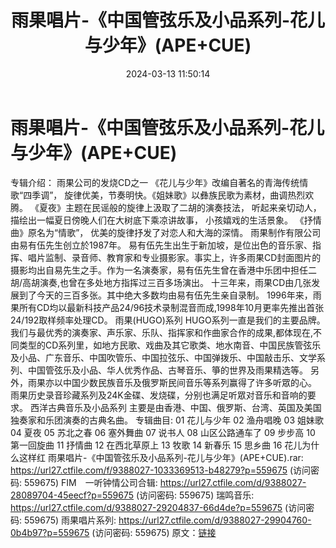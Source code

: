 ﻿---
title: 雨果唱片-《中国管弦乐及小品系列-花儿与少年》(APE+CUE)
date: 2024-03-13 11:50:14
categories: WAV车载音乐、镜像
tags: 华语中文
---
# 雨果唱片-《中国管弦乐及小品系列-花儿与少年》(APE+CUE)

专辑介绍：
雨果公司的发烧CD之一
《花儿与少年》改编自著名的青海传统情歌“四季调”， 旋律优美，节奏明快。《姐妹歌》以彝族民歌为素材，曲调热烈欢腾。
《夏夜》主题在民谣般的旋律上汲取了二胡的演奏技法， 听起来亲切动人， 描绘出一幅夏日傍晚人们在大树底下乘凉讲故事，
小孩嬉戏的生活景象。 《抒情曲》原名为“情歌”， 优美的旋律抒发了对恋人和大海的深情。
雨果制作有限公司由易有伍先生创立於1987年。
易有伍先生出生于新加坡，是位出色的音乐家、指挥、唱片监制、录音师、教育家和专业摄影家。事实上，许多雨果CD封面图片的摄影均出自易先生之手。作为一名演奏家，易有伍先生曾在香港中乐团中担任二胡/高胡演奏,也曾在多处地方指挥过三百多场演出。
十三年来，雨果CD由几张发展到了今天的三百多张。其中绝大多数均由易有伍先生亲自录制。
1996年来，雨果所有CD均以最新科技产品24/96技术录制混音而成,1998年10月更率先推出首张24/192取样频率处理CD。
雨果(HUGO)系列
HUGO系列一直是我们的主要品牌。我们与最优秀的演奏家、声乐家、乐队、指挥家和作曲家合作的成果,都体现在,不同类型的CD系列里，如地方民歌、戏曲及其它歌类、地水南音、中国民族管弦乐及小品、广东音乐、中国吹管乐、中国拉弦乐、中国弹拨乐、中国敲击乐、文学系列、中国管弦乐及小品、华人优秀作品、古琴音乐、箏的世界及雨果精选等。
另外，雨果亦以中国少数民族音乐及俄罗斯民间音乐等系列赢得了许多听眾的心。
雨果历史录音珍藏系列及24K金碟、发烧碟，分别也满足听眾对音乐和音响的要求。
西洋古典音乐及小品系列
主要是由香港、中国、俄罗斯、台湾、英国及美国独奏家和乐团演奏的古典名曲。
专辑曲目:
01 花儿与少年
02 渔舟唱晚
03 姐妹歌
04 夏夜
05 苏北之春
06 塞外舞曲
07 说书人
08 山区公路通车了
09 步步高
10 第一回旋曲
11 抒情曲
12 在西北草原上
13 牧歌
14 新春乐
15 思乡曲
16 花儿为什么这样红
雨果唱片-《中国管弦乐及小品系列-花儿与少年》(APE+CUE).rar: https://url27.ctfile.com/f/9388027-1033369513-b48279?p=559675
(访问密码: 559675)
FIM　一听钟情公司合辑: https://url27.ctfile.com/d/9388027-28089704-45eecf?p=559675
(访问密码: 559675)
瑞鸣音乐: https://url27.ctfile.com/d/9388027-29204837-66d4de?p=559675
(访问密码: 559675)
雨果唱片系列: https://url27.ctfile.com/d/9388027-29904760-0b4b97?p=559675
(访问密码: 559675)
原文：[链接](https://blog.sina.com.cn/s/blog_1647c7e76010314p3.html)